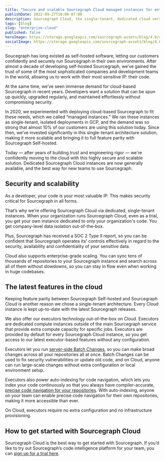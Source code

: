 ```yaml
---
title: "Secure and scalable Sourcegraph Cloud managed instances for enterprise"
publishDate: 2022-09-27T10:00-07:00
description: Sourcegraph Cloud, the single-tenant, dedicated cloud version of Sourcegraph, is now generally available.
tags: [blog]
slug: "enterprise-cloud"
published: false
heroImage: https://storage.googleapis.com/sourcegraph-assets/blog/4.0/cloud-instances.png
socialImage: https://storage.googleapis.com/sourcegraph-assets/blog/4.0/cloud-instances.png
---
```


Soucegraph has long existed as self-hosted software, letting our customers confidently and securely run Sourcegraph in their own environments. After almost a decade of developing self-hosted Sourcegraph, we’ve gained the trust of some of the most sophisticated companies and development teams in the world, allowing us to work with their most sensitive IP: their code.

At the same time, we’ve seen immense demand for cloud-based Sourcegraph in recent years. Developers want a solution that can be spun up quickly, upgraded regularly, and maintained effortlessly without compromising security.

In 2020, we experimented with deploying cloud-based Sourcegraph to fit these needs, which we called “managed instances.” We ran these instances as single-tenant, isolated deployments in GCP, and the demand was so strong that almost 10% of our customers are using this solution today. Since then, we’ve invested significantly in this single-tenant architecture solution, making it more scalable and bringing it to full feature parity with Sourcegraph Self-hosted. 

Today — after years of building trust and engineering rigor — we're confidently moving to the cloud with this highly secure and scalable solution. Dedicated Sourcegraph Cloud instances are now generally available, and the best way for new teams to use Sourcegraph.

## Security and scalability

As a developer, your code is your most valuable IP. This makes security critical for Sourcegraph in all forms.

That’s why we’re offering Sourcegraph Cloud via dedicated, single-tenant instances. When your organization runs Sourcegraph Cloud, even as a trial, you get your own instance dedicated to only your organization's code. You get company-level data isolation out-of-the-box.

Plus, Sourcegraph has received a SOC 2 Type II report, so you can be confident that Sourcegraph operates its' controls effectively in regard to the security, availability and confidentiality of your sensitive data.

Cloud also supports enterprise-grade scaling. You can sync tens of thousands of repositories to your Sourcegraph instance and search across all of them without slowdowns, so you can stay in flow even when working in huge codebases.

## The latest features in the cloud

Keeping feature parity between Sourcegraph Self-hosted and Sourcegraph Cloud is another reason we chose a single-tenant architecture. Every Cloud instance is kept up-to-date with the latest Sourcegraph releases.

We also offer our executors technology out-of-the-box on Cloud. Executors are dedicated compute instances outside of the main Sourcegraph service that provide extra compute capacity for specific jobs. Executors are provided by default for every Sourcegraph Cloud instance, so you get access to our latest executor-based features without any configuration.

Executors let you run [server-side Batch Changes](https://docs.sourcegraph.com/batch_changes/explanations/server_side), so you can make broad changes across all your repositories all at once. Batch Changes can be used to fix security vulnerabilities or update old code, and on Cloud, anyone can run large-scale changes without extra configuration or local environment setup. 

Executors also power auto-indexing for code navigation, which lets you index your code continuously so that you always have compiler-accurate, [precise code navigation for your repositories](https://about.sourcegraph.com/blog/announcing-auto-indexing). With auto-indexing, anyone on your team can enable precise code navigation for their own repositories, making it more accessible than ever.

On Cloud, executors require no extra configuration and no infrastructure provisioning. 

## How to get started with Sourcegraph Cloud

Sourcegraph Cloud is the best way to get started with Sourcegraph. If you’d like to try out Sourcegraph’s code intelligence platform for your team, you can [sign up for a trial here](https://signup.sourcegraph.com/).
